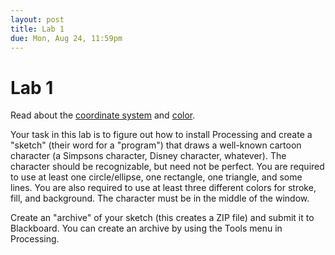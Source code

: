 ```yaml
---
layout: post
title: Lab 1
due: Mon, Aug 24, 11:59pm
---
```


# Lab 1

Read about the
[coordinate system](/guides/2015-08-21-coordinate-system.html) and
[color](/guides/2015-08-21-color.html).

Your task in this lab is to figure out how to install Processing and
create a "sketch" (their word for a "program") that draws a well-known
cartoon character (a Simpsons character, Disney character,
whatever). The character should be recognizable, but need not be
perfect. You are required to use at least one circle/ellipse, one
rectangle, one triangle, and some lines. You are also required to use
at least three different colors for stroke, fill, and background. The
character must be in the middle of the window.

Create an "archive" of your sketch (this creates a ZIP file) and
submit it to Blackboard. You can create an archive by using the Tools
menu in Processing.
